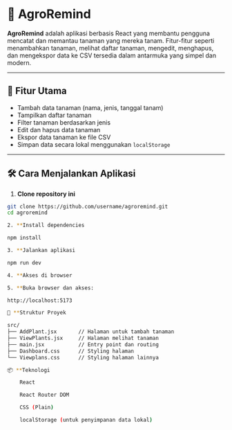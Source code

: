 # 🌱 AgroRemind

**AgroRemind** adalah aplikasi berbasis React yang membantu pengguna mencatat dan memantau tanaman yang mereka tanam. Fitur-fitur seperti menambahkan tanaman, melihat daftar tanaman, mengedit, menghapus, dan mengekspor data ke CSV tersedia dalam antarmuka yang simpel dan modern.

---

## 🚀 Fitur Utama

- Tambah data tanaman (nama, jenis, tanggal tanam)
- Tampilkan daftar tanaman
- Filter tanaman berdasarkan jenis
- Edit dan hapus data tanaman
- Ekspor data tanaman ke file CSV
- Simpan data secara lokal menggunakan `localStorage`

---

## 🛠️ Cara Menjalankan Aplikasi

1. **Clone repository ini**

```bash
git clone https://github.com/username/agroremind.git
cd agroremind

2. **Install dependencies

npm install

3. **Jalankan aplikasi

npm run dev

4. **Akses di browser

5. **Buka browser dan akses:

http://localhost:5173

📁 **Struktur Proyek

src/
├── AddPlant.jsx       // Halaman untuk tambah tanaman
├── ViewPlants.jsx     // Halaman melihat tanaman
├── main.jsx           // Entry point dan routing
├── Dashboard.css      // Styling halaman
└── Viewplans.css      // Styling halaman lainnya

📦 **Teknologi

    React

    React Router DOM

    CSS (Plain)

    localStorage (untuk penyimpanan data lokal)
